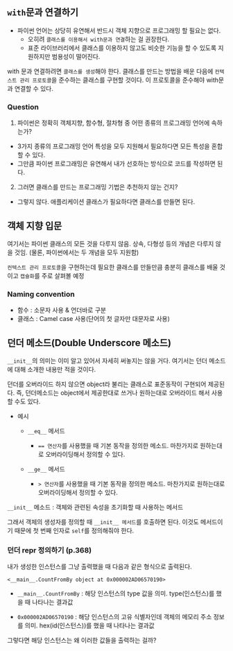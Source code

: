 ## `with`문과 연결하기 

- 파이썬 언어는 상당히 유연해서 반드시 객체 지향으로 프로그래밍 할 필요는 없다. 
    - 오히려 `클래스를 이용해서 with문과 연결`하는 걸 권장한다.
    - 표준 라이브러리에서 클래스를 이용하지 않고도 비슷한 기능을 할 수 있도록 지원하지만 범용성이 떨어진다. 

with 문과 연결하려면 `클래스를 생성`해야 한다. 클래스를 만드는 방법을 배운 다음에 `컨텍스트 관리 프로토콜`을 준수하는 클래스를 구현할 것이다. 이 프로토콜을 준수해야 with문과 연결할 수 있다. 

### Question

1. 파이썬은 정확히 객체지향, 함수형, 절차형 중 어떤 종류의 프로그래밍 언어에 속하는가? 
- 3가지 종류의 프로그래밍 언어 특성을 모두 지원해서 필요하다면 모든 특성을 혼합할 수 있다.
- 그만큼 파이썬 프로그래밍은 유연해서 내가 선호하는 방식으로 코드를 작성하면 된다. 

2. 그러면 클래스를 만드는 프로그래밍 기법은 추천하지 않는 건지? 
- 그렇지 않다. 애플리케이션 클래스가 필요하다면 클래스를 만들면 된다. 

## 객체 지향 입문

여기서는 파이썬 클래스의 모든 것을 다루지 않음. 상속, 다형성 등의 개념은 다루지 않을 것임. 
(물론, 파이썬에서는 두 개념을 모두 지원함)

`컨텍스트 관리 프로토콜`을 구현하는데 필요한 클래스를 만들만큼 충분히 클래스를 배울 것이고 `캡슐화`를 주로 살펴볼 예정 

### Naming convention 

- 함수 : 소문자 사용 & 언더바로 구분
- 클래스 : Camel case 사용(단어의 첫 글자만 대문자로 사용)

## 던더 메소드(Double Underscore 메소드)

`__init__`의 의미는 이미 알고 있어서 자세히 써놓지는 않을 거다. 
여기서는 던더 메소드에 대해 소개한 내용만 적을 것이다. 

던더를 오버라이드 하지 않으면 object라 불리는 클래스로 표준동작이 구현되어 제공된다. 즉, 던더메소드는 object에서 제공한대로 쓰거나 원하는대로 오버라이드 해서 사용할 수도 있다. 

- 예시
    -  `__eq__` 메서드 
        - `== 연산자`를 사용했을 때 기본 동작을 정의한 메소드. 마찬가지로 원하는대로 오버라이딩해서 정의할 수 있다. 

    - `__ge__` 메서드 
        - `> 연산자`를 사용했을 때 기본 동작을 정의한 메소드. 마찬가지로 원하는대로 오버라이딩해서 정의할 수 있다. 

`__init__` 메소드 : 객체와 관련된 속성을 초기화할 때 사용하는 메서드 

그래서 객체의 생성자를 정의할 때 `__init__ 메서드`를 호출하면 된다. 이것도 메서드이기 때문에 첫 번째 인자로 `self`를 정의해줘야 한다. 

### 던더 repr 정의하기 (p.368)

내가 생성한 인스턴스를 그냥 출력했을 때 다음과 같은 형식으로 출력된다. 

```
<__main__.CountFromBy object at 0x000002AD06570190>
```

- `__main__.CountFromBy` : 해당 인스턴스의 type 값을 의미. type(인스턴스)를 했을 때 나타나는 결과값

- `0x000002AD06570190` : 해당 인스턴스의 고유 식별자인데 객체의 메모리 주소 정보를 의미. hex(id(인스턴스))를 했을 때 나타나는 결과값 

그렇다면 해당 인스턴스는 왜 이러한 값들을 출력하는 걸까? 
